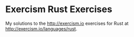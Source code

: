 # Exercism Rust Exercises

My solutions to the http://exercism.io exercises for Rust at http://exercism.io/languages/rust.
